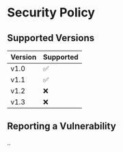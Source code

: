# Security Policy

## Supported Versions


| Version | Supported          |
| ------- | ------------------ |
| v1.0    | :white_check_mark: |
| v1.1    | :white_check_mark: |
| v1.2    | :x:                |
| v1.3    | :x:                |

## Reporting a Vulnerability

..
